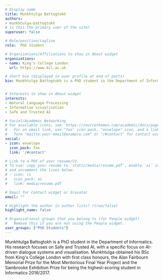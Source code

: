 ```yaml
---
# Display name
title: Munkhtulga Battogtokh
authors:
- munkhtulga-battogtokh
# Is this the primary user of the site?
superuser: false

# Role/position/tagline
role:  PhD Student

# Organizations/Affiliations to show in About widget
organizations:
- name: King's College London
  url: https://www.kcl.ac.uk

# Short bio (displayed in user profile at end of posts)
bio: Munkhtulga Battogtokh is a PhD student in the Department of Informatics. His research focuses on Safe and Trusted AI, with a specific focus on AI-driven dialogue systems and visualisation. 


# Interests to show in About widget
interests:
- Natural Language Processing
- Information visualisation
- Safe and Trusted AI

# Social/Academic Networking
# For available icons, see: https://sourcethemes.com/academic/docs/page-builder/#icons
#   For an email link, use "fas" icon pack, "envelope" icon, and a link in the
#   form "mailto:your-email@example.com" or "/#contact" for contact widget.
social:
- icon: envelope
  icon_pack: fas
  link: '/#contact'

# Link to a PDF of your resume/CV.
# To use: copy your resume to `static/media/resume.pdf`, enable `ai` icons in `params.toml`, 
# and uncomment the lines below.
# - icon: cv
#   icon_pack: ai
#   link: media/resume.pdf

# Email for Contact widget or Gravatar
email: ""

# Highlight the author in author lists? (true/false)
highlight_name: false

# Organizational groups that you belong to (for People widget)
#   Remove this if you are not using the People widget.
user_groups: ["PhD Students"]
---
```


Munkhtulga Battogtokh is a PhD student in the Department of Informatics. His research focuses on Safe and Trusted AI, with a specific focus on AI-driven dialogue systems and visualisation. Munkhtulga obtained his BSc from King's College London with first class honours, the Alan Fairbourn Memorial Prize for the Most Meritorious Final Year Project and the Sambrooke Exhibition Prize for being the highest-scoring student in Informatics 2016/2017.